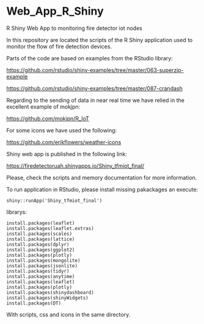 # Web_App_R_Shiny
R Shiny Web App  to monitoring fire detector iot nodes 


In this repository are located the scripts of the R Shiny application used to monitor the flow of fire detection devices.

Parts of the code are based on examples from the RStudio library:

https://github.com/rstudio/shiny-examples/tree/master/063-superzip-example

https://github.com/rstudio/shiny-examples/tree/master/087-crandash 


Regarding to the sending of data in near real time we have relied  in the excellent example of mokjpn:

https://github.com/mokjpn/R_IoT


For some icons we have used the following:

https://github.com/erikflowers/weather-icons

Shiny web app is published in the following link:

https://firedetectoruah.shinyapps.io/Shiny_tfmiot_final/

Please, check the scripts and memory documentation for more information.

To run application in RStudio, please install missing pakackages an execute:

```
shiny::runApp('Shiny_tfmiot_final')
```

librarys:

```
install.packages(leaflet)
install.packages(leaflet.extras)
install.packages(scales)
install.packages(lattice)
install.packages(dplyr)
install.packages(ggplot2)
install.packages(plotly)
install.packages(mongolite)
install.packages(jsonlite)
install.packages(tidyr)
install.packages(anytime)
install.packages(leaflet)
install.packages(plotly)
install.packages(shinydashboard)
install.packages(shinyWidgets)
install.packages(DT)
```

With scripts, css and icons in the same directory.
